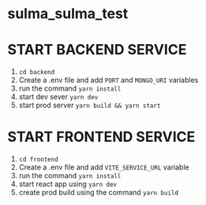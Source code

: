 # sulma_sulma_test

# START BACKEND SERVICE
1. `cd backend`
2. Create a .env file and add `PORT` and `MONGO_URI` variables
3. run the command `yarn install`
4. start dev sever  `yarn dev`
5. start prod server `yarn build && yarn start`

# START FRONTEND SERVICE
1. `cd frontend`
2. Create a .env file and add `VITE_SERVICE_URL` variable
3. run the command `yarn install`
4. start react app using `yarn dev`
5. create prod build using the command `yarn build`
